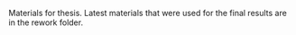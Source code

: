 Materials for thesis. Latest materials that were used for the final results are in the rework folder.
